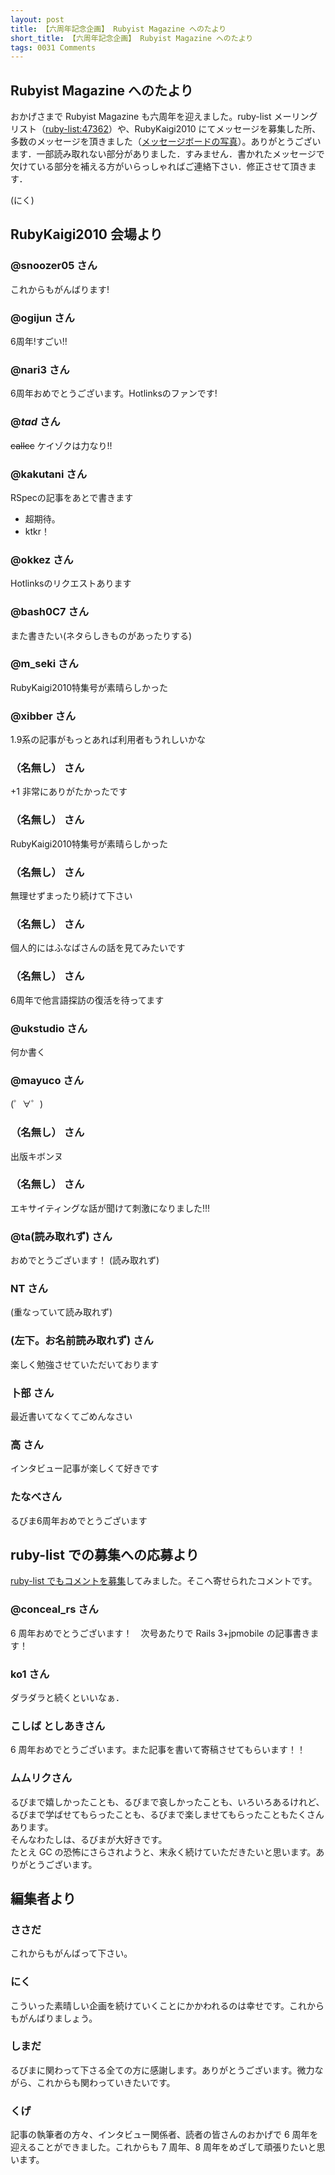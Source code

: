 ```yaml
---
layout: post
title: 【六周年記念企画】 Rubyist Magazine へのたより
short_title: 【六周年記念企画】 Rubyist Magazine へのたより
tags: 0031 Comments
---
```



## Rubyist Magazine へのたより

おかげさまで Rubyist Magazine も六周年を迎えました。ruby-list メーリングリスト（[ruby-list:47362](http://blade.nagaokaut.ac.jp/cgi-bin/scat.rb/ruby/ruby-list/47362)）や、RubyKaigi2010 にてメッセージを募集した所、多数のメッセージを頂きました（[メッセージボードの写真](http://www.flickr.com/photos/kakutani/5010341423/)）。ありがとうございます．一部読み取れない部分がありました．すみません．書かれたメッセージで欠けている部分を補える方がいらっしゃればご連絡下さい．修正させて頂きます．

(にく)

## RubyKaigi2010 会場より

### @snoozer05 さん

これからもがんばります!

### @ogijun さん

6周年!すごい!!

### @nari3 さん

6周年おめでとうございます。Hotlinksのファンです!

### @_tad_ さん

 ~~callcc~~ ケイゾクは力なり!!

### @kakutani さん

RSpecの記事をあとで書きます

* 超期待。
* ktkr！


### @okkez さん

Hotlinksのリクエストあります

### @bash0C7 さん

また書きたい(ネタらしきものがあったりする)

### @m_seki さん

RubyKaigi2010特集号が素晴らしかった

### @xibber さん

1.9系の記事がもっとあれば利用者もうれしいかな

### （名無し） さん

+1 非常にありがたかったです

### （名無し） さん

RubyKaigi2010特集号が素晴らしかった

### （名無し） さん

無理せずまったり続けて下さい

### （名無し） さん

個人的にはふなばさんの話を見てみたいです

### （名無し） さん

6周年で他言語探訪の復活を待ってます

### @ukstudio さん

何か書く

### @mayuco さん

(゜∀゜)

### （名無し） さん

出版キボンヌ

### （名無し） さん

エキサイティングな話が聞けて刺激になりました!!!

### @ta(読み取れず) さん

おめでとうございます！ (読み取れず)

### NT さん

(重なっていて読み取れず) 

### (左下。お名前読み取れず) さん

楽しく勉強させていただいております

### 卜部 さん

最近書いてなくてごめんなさい

### 高 さん

インタビュー記事が楽しくて好きです

### たなべさん

るびま6周年おめでとうございます

## ruby-list での募集への応募より

[ruby-list でもコメントを募集](http://blade.nagaokaut.ac.jp/cgi-bin/scat.rb/ruby/ruby-list/47362)してみました。そこへ寄せられたコメントです。

### @conceal_rs さん

6 周年おめでとうございます！　次号あたりで Rails 3+jpmobile の記事書きます！

### ko1 さん

ダラダラと続くといいなぁ．

### こしば としあきさん

6 周年おめでとうございます。また記事を書いて寄稿させてもらいます！！

### ムムリクさん

るびまで嬉しかったことも、るびまで哀しかったことも、いろいろあるけれど、るびまで学ばせてもらったことも、るびまで楽しませてもらったこともたくさんあります。<br />
そんなわたしは、るびまが大好きです。<br />
たとえ GC の恐怖にさらされようと、末永く続けていただきたいと思います。ありがとうございます。

## 編集者より

### ささだ

これからもがんばって下さい。

### にく

こういった素晴しい企画を続けていくことにかかわれるのは幸せです。これからもがんばりましょう。

### しまだ

るびまに関わって下さる全ての方に感謝します。ありがとうございます。微力ながら、これからも関わっていきたいです。

### くげ

記事の執筆者の方々、インタビュー関係者、読者の皆さんのおかげで 6 周年を迎えることができました。これからも 7 周年、8 周年をめざして頑張りたいと思います。


